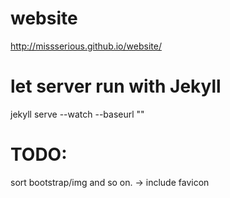 # website
http://missserious.github.io/website/

# let server run with Jekyll
jekyll serve --watch --baseurl ""

# TODO:
sort bootstrap/img and so on. -> include
favicon